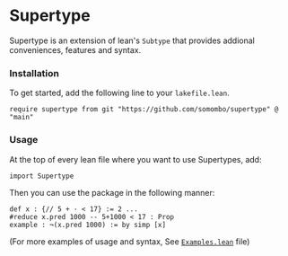# Supertype
Supertype is an extension of lean's `Subtype` that provides addional conveniences, features and syntax.

### Installation

To get started, add the following line to your `lakefile.lean`.

```lean
require supertype from git "https://github.com/somombo/supertype" @ "main"
```

### Usage
At the top of every lean file where you want to use Supertypes, add:

```lean
import Supertype
```

Then you can use the package in the following manner:

```lean
def x : {// 5 + · < 17} := 2 ...
#reduce x.pred 1000 -- 5+1000 < 17 : Prop
example : ¬(x.pred 1000) := by simp [x]
```

(For more examples of usage and syntax,
See [`Examples.lean`](https://github.com/somombo/supertype/blob/main/Examples.lean) file)